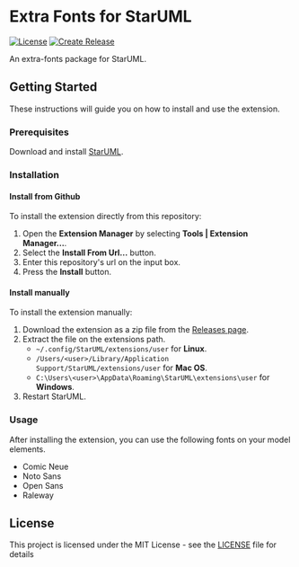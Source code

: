 # Extra Fonts for StarUML

[![License](https://img.shields.io/github/license/marcelohmariano/staruml-extra-fonts?label=License)](LICENSE)
[![Create Release](https://github.com/MarceloHMariano/staruml-extra-fonts/workflows/Create%20Release/badge.svg)](https://github.com/MarceloHMariano/staruml-extra-fonts/releases)

An extra-fonts package for StarUML.

## Getting Started

These instructions will guide you on how to install and use the extension.

### Prerequisites

Download and install [StarUML](http://staruml.io/).

### Installation

#### Install from Github

To install the extension directly from this repository:

1. Open the **Extension Manager** by selecting **Tools | Extension Manager...**.
2. Select the **Install From Url...** button.
3. Enter this repository's url on the input box.
4. Press the **Install** button.

#### Install manually

To install the extension manually:

1. Download the extension as a zip file from the [Releases page](https://github.com/MarceloHMariano/staruml-extra-fonts/releases).
2. Extract the file on the extensions path.
    * `~/.config/StarUML/extensions/user` for **Linux**.
    * `/Users/<user>/Library/Application Support/StarUML/extensions/user` for **Mac OS**.
    * `C:\Users\<user>\AppData\Roaming\StarUML\extensions\user` for **Windows**.
3. Restart StarUML.

### Usage

After installing the extension, you can use the following fonts on your model elements.

* Comic Neue
* Noto Sans
* Open Sans
* Raleway

## License

This project is licensed under the MIT License - see the [LICENSE](LICENSE) file for details

